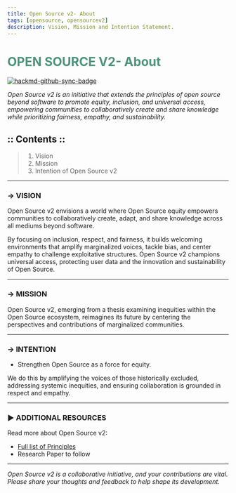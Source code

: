 ```yaml
---
title: Open Source v2- About
tags: [opensource, opensourcev2]
description: Vision, Mission and Intention Statement.
---
```


#  <font color="#4E937A">OPEN SOURCE V2- About</font>

[![hackmd-github-sync-badge](https://hackmd.io/5CjZpqh5RJeDLl89jFTj7Q/badge)](https://hackmd.io/5CjZpqh5RJeDLl89jFTj7Q)


*Open Source v2 is an initiative that extends the principles of open source beyond software to promote equity, inclusion, and universal access, empowering communities to collaboratively create and share knowledge while prioritizing fairness, empathy, and sustainability.*


## :: Contents :: 

> 1. Vision
> 2. Mission
> 3. Intention of Open Source v2


---


### → VISION 

Open Source v2 envisions a world where Open Source equity empowers communities to collaboratively create, adapt, and share knowledge across all mediums beyond software.   

By focusing on inclusion, respect, and fairness, it builds welcoming environments that amplify marginalized voices, tackle bias, and center empathy to challenge exploitative structures. Open Source v2 champions universal access, protecting user data and the innovation and sustainability of Open Source. 



---

### → MISSION

Open Source v2, emerging from a thesis examining inequities within the Open Source ecosystem, reimagines its future by centering the perspectives and contributions of marginalized communities. 


---

### → INTENTION

- Strengthen Open Source as a force for equity. 

We do this by amplifying the voices of those historically excluded, addressing systemic inequities, and ensuring collaboration is grounded in respect and empathy. 



---

### ▶ ADDITIONAL RESOURCES

Read more about Open Source v2:

* [Full list of Principles](https://hackmd.io/@opensourcev2/principles)
* Research Paper to follow

---

*Open Source v2 is a collaborative initiative, and your contributions are vital. Please share your thoughts and feedback to help shape its development.*
